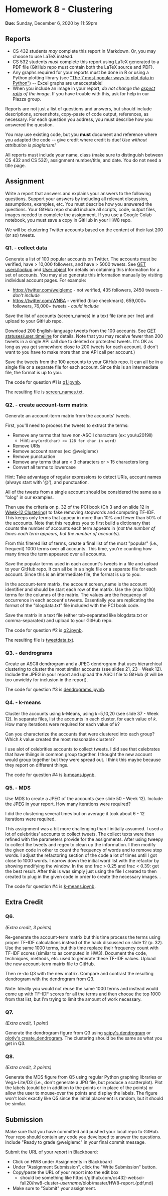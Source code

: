 # Homework 8 - Clustering
**Due:** Sunday, December 6, 2020 by 11:59pm

## Reports
* CS 432 students *may* complete this report in Markdown. Or, you may choose to use LaTeX instead. 
* CS 532 students *must* complete this report using LaTeX generated to a PDF file (GitHub repo must contain both the LaTeX source and PDF).
* Any graphs required for your reports must be done in R or using a Python plotting library (see ["The 7 most popular ways to plot data in Python"](https://opensource.com/article/20/4/plot-data-python)) -- Excel graphs are unacceptable!
* When you include an image in your report, *do not change the [aspect ratio](https://en.wikipedia.org/wiki/Aspect_ratio_(image)) of the image*. If you have trouble with this, ask for help in our Piazza group.

Reports are not just a list of questions and answers, but should include descriptions, screenshots, copy-paste of code output, references, as necessary.  For each question you address, you must describe how you answered the question.  

You may use existing code, but you **must** document and reference where you adapted the code -- give credit where credit is due! *Use without attribution is plagiarism!*

All reports must include your name, class (make sure to distinguish between CS 432 and CS 532), assignment number/title, and date.  You do not need a title page.  

## Assignment

Write a report that answers and explains your answers to the following questions. Support your answers by including all relevant discussion, assumptions, examples, etc. You must describe how you answered the questions. Your GitHub repo should include all scripts, code, output files, images needed to complete the assignment. If you use a Google Colab notebook, you must save a copy in GitHub in your HW8 repo.

We will be clustering Twitter accounts based on the content of their last 200 (or so) tweets.

### Q1. - collect data
Generate a list of 100 popular accounts on Twitter.  The accounts must be verified, have > 10,000 followers, and have > 5000 tweets.  See [GET users/lookup](https://developer.twitter.com/en/docs/accounts-and-users/follow-search-get-users/api-reference/get-users-lookup) and [User object](https://developer.twitter.com/en/docs/tweets/data-dictionary/overview/user-object) for details on obtaining this information for a set of accounts.  You may also generate this information manually by visiting individual account pages. For example:
* https://twitter.com/weiglemc - not verified, 435 followers, 2450 tweets - *don't include*
* https://twitter.com/WNBA - verified (blue checkmark), 659,000+ followers, 76,000+ tweets - *could include*

Save the list of accounts (screen_names) in a text file (one per line) and upload to your GitHub repo.

Download 200 English-language tweets from the 100 accounts. See [GET statuses/user_timeline](https://developer.twitter.com/en/docs/tweets/timelines/api-reference/get-statuses-user_timeline) for details. Note that you may receive fewer than 200 tweets in a single API call due to deleted or protected tweets. It's OK as long as you get somewhere close to 200 tweets for each account. (I don't want to you have to make more than one API call per account.)

Save the tweets from the 100 accounts to your GitHub repo.  It can all be in a single file or a separate file for each account. Since this is an intermediate file, the format is up to you. 

The code for question #1 is [q1.ipynb](./q1.ipynb). 

The resulting file is [screen_names.txt](./screen_names.txt). 

### Q2. - create account-term matrix
Generate an account-term matrix from the accounts' tweets.  

First, you'll need to process the tweets to extract the terms:
* Remove any terms that have non-ASCII characters (ex: you\u2019ll)
   * Hint: `any(ord(char) >= 128 for char in word)`
* Remove URIs
* Remove account names (ex: @weiglemc)
* Remove punctuation
* Remove any terms that are < 3 characters or > 15 characters long
* Convert all terms to lowercase

Hint: Take advantage of regular expressions to detect URIs, account names (always start with '@'), and punctuation.

All of the tweets from a single account should be considered the same as a "blog" in our examples.

Then use the criteria on p. 32 of the PCI book (Ch 3 and on slide 12 in [Week-12 Clustering](https://docs.google.com/presentation/d/1Sz5tSqXBjMCLOIq7oIEq53BXDfLvNWwjIZFug3Z_aVE/edit)) to fake removing stopwords and computing TF-IDF.  This keeps only terms that appear in more than 10% and fewer than 50% of the accounts.  Note that this requires you to first build a dictionary that counts the number of accounts each term appears in (*not the number of times each term appears, but the number of accounts*).

From this filtered list of terms, create a final list of the most "popular" (i.e., frequent) 1000 terms over all accounts.  This time, you're counting how many times the term appeared over all accounts.

Save the popular terms used in each account's tweets in a file and upload to your GitHub repo.  It can all be in a single file or a separate file for each account. Since this is an intermediate file, the format is up to you. 

In the account-term matrix, the account screen_name is the account identifier and should be start each row of the matrix.  Use the (max 1000) terms for the columns of the matrix.  The values are the frequency of occurrence in each account's tweets.  Essentially you are replicating the format of the "blogdata.txt" file included with the PCI book code. 

Save the matrix in a text file (either tab-separated like blogdata.txt or comma-separated) and upload to your GitHub repo.


The code for question #2 is [q2.ipynb](./q2.ipynb). 

The resulting file is [tweetdata.txt](./tweetdata.txt). 


### Q3. - dendrograms
Create an ASCII dendrogram and a JPEG dendrogram that uses hierarchical clustering to cluster the most similar accounts (see slides 21, 23 - Week 12).  Include the JPEG in your report and upload the ASCII file to GitHub (it will be too unwieldy for inclusion in the report).




The code for question #3 is [dendrograms.ipynb](./dendrograms.ipynb). 
  


### Q4. - k-means
Cluster the accounts using k-Means, using *k*=5,10,20 (see slide 37 - Week 12).  In separate files, list the accounts in each cluster, for each value of *k*.  How many iterations were required for each value of *k*?

Can you characterize the accounts that were clustered into each group?  Which *k* value created the most reasonable clusters?

I use alot of celebrities accounts to collect tweets. I did see that celebrates that have thiings in common group together. I thought the new account would group together but they were spread out. I think this maybe because they report on different things. 

The code for question #4 is [k-means.ipynb](./k-means.ipynb). 

### Q5. - MDS
Use MDS to create a JPEG of the accounts (see slide 50 - Week 12).  Include the JPEG in your report. How many iterations were required?

I did the clustering several times but on average it took about 6 - 12 iterations were required.

This assignment was a bit more challenging than I initially assumed. I used a lot of celebrities' accounts to collect tweets. The collect texts were then refined with the parameters provide for the assignments. After using tweepy to collect the tweets and regex to clean up the information. I then modify the given code in other to count the frequency of words and to remove stop words. I adjust the refactoring section of the code a lot of times until I got close to 1000 words. I narrow down the initial word list with the refactor by showing modifying the window. In the end frac > 0.25 and frac < 0.39: get the best result. After this is was simply just using the file I created to then created to plug in the given code in order to create the necessary images. .

The code for question #4 is [k-means.ipynb](./k-means.ipynb). 

## Extra Credit

### Q6.
*(Extra credit, 3 points)*  

Re-generate the account-term matrix but this time process the terms using proper TF-IDF calculations instead of the hack discussed on slide 12 (p. 32).  Use the same 1000 terms, but this time replace their frequency count with TF-IDF scores (similar to as computed in HW3). Document the code, techniques, methods, etc. used to generate these TF-IDF values.  Upload the new account-term matrix file to GitHub.

Then re-do Q3 with the new matrix.  Compare and contrast the resulting dendrogram with the dendrogram from Q3.

Note: Ideally you would not reuse the same 1000 terms and instead would come up with TF-IDF scores for all the terms and then choose the top 1000 from that list, but I'm trying to limit the amount of work necessary.

### Q7. 
*(Extra credit, 1 point)* 

Generate the dendrogram figure from Q3 using [scipy's dendrogram](https://docs.scipy.org/doc/scipy/reference/generated/scipy.cluster.hierarchy.dendrogram.html) or [plotly's create_dendrogram](https://plotly.com/python/dendrogram/). The clustering should be the same as what you get in Q3.

### Q8. 
*(Extra credit, 2 points)* 

Generate the MDS figure from Q5 using regular Python graphing libraries or Vega-Lite/D3 (i.e., don't generate a JPG file, but produce a scatterplot). Plot the labels (could be in addition to the points or in place of the points) or allow the user to mouse-over the points and display the labels. The figure won't look exactly like Q5 since the initial placement is random, but it should be similar. 

## Submission

Make sure that you have committed and pushed your local repo to GitHub.  Your repo should contain any code you developed to answer the questions.  Include "Ready to grade @weiglemc" in your final commit message. 

Submit the URL of your *report* in Blackboard:

* Click on HW8 under Assignments in Blackboard
* Under "Assignment Submission", click the "Write Submission" button.
* Copy/paste the URL of your report into the edit box
  * should be something like https<nolink>://github.com/cs432-websci-fall20/hw8-cluster-*username*/blob/master/HW8-report.{pdf,md}
* Make sure to "Submit" your assignment.
